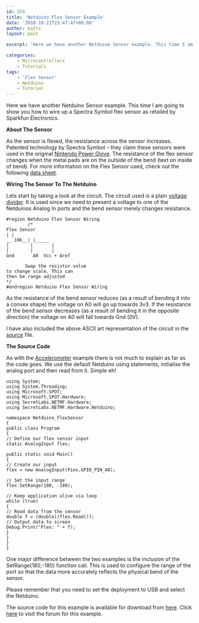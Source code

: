 ```yaml
---
id: 254
title: 'Netduino Flex Sensor Example'
date: '2010-10-21T23:47:47+00:00'
author: batts
layout: post

excerpt: 'Here we have another Netduino Sensor example. This time I am going to show you how to wire up a Spectra Symbol flex sensor as retailed by Sparkfun Electronics.'

categories:
    - Microcontrollers
    - Tutorials
tags:
    - 'Flex Sensor'
    - Netduino
    - Tutorial
---
```


Here we have another Netduino Sensor example. This time I am going to show you how to wire up a Spectra Symbol flex sensor as retailed by Sparkfun Electronics.

**About The Sensor**

As the sensor is flexed, the resistance across the sensor increases. Patented technology by Spectra Symbol – they claim these sensors were used in the original [Nintendo Power Glove](http://en.wikipedia.org/wiki/Power_Glove "The Nintendo Power Glove"). The resistance of the flex sensor changes when the metal pads are on the outside of the bend (text on inside of bend). For more information on the Flex Sensor used, check out the following [data sheet](http://www.active-robots.com/products/sensors/sparkfun/datasheets/forceflex/FlexSensor.pdf "Flex Sensor Datasheet").

**Wiring The Sensor To The Netduino**

Lets start by taking a look at the circuit. The circuit used is a plain [voltage divider](http://en.wikipedia.org/wiki/Voltage_divider "Voltage Divider"). It is used since we need to present a voltage to one of the Netduinos Analog In ports and the bend sensor merely changes resistance.

```
#region Netduino Flex Sensor Wiring
        /*
Flex Sensor
| |
__ 10k__| |_____
|        |       |
|        |       |
Gnd       A0  Vcc + Aref

       Swap the resistor value
to change scale. This can
then be range adjusted
*/
#endregion Netduino Flex Sensor Wiring
```

As the resistance of the bend sensor reduces (as a result of bending it into a convex shape) the voltage on A0 will go up towards 3v3. If the resistance of the bend sensor decreases (as a result of bending it in the opposite direction) the voltage on A0 will fall towards Gnd (0V).

I have also included the above ASCII art representation of the circuit in the [source](http://www.dyadica.net/wp-content/uploads/2010/10/Netduino_FlexSensor.zip "Netduino Flex Sensor Download") file.

**The Source Code**

As with the [Accelerometer](http://www.dyadica.net/journal/netduino-accelerometer-input-sample "Netduino Accelerometer Example") example there is not much to explain as far as the code goes. We use the default Netduino using statements, initialise the analog port and then read from it. Simple eh!

```
using System;
using System.Threading;
using Microsoft.SPOT;
using Microsoft.SPOT.Hardware;
using SecretLabs.NETMF.Hardware;
using SecretLabs.NETMF.Hardware.Netduino;

namespace Netduino_FlexSensor
{
public class Program
{
// Define our flex sensor input
static AnalogInput flex;

public static void Main()
{
// Create our input
flex = new AnalogInput(Pins.GPIO_PIN_A0);

// Set the input range
flex.SetRange(180, -180);

// Keep application alive via loop
while (true)
{
// Read data from the sensor
double f = (double)(flex.Read());
// Output data to screen
Debug.Print("Flex: " + f);
}
}
}
}
```

One major difference between the two examples is the inclusion of the SetRange(180,-180) function call. This is used to configure the range of the port so that the data more accurately reflects the physical bend of the sensor.

Please remember that you need to set the deployment to USB and select the Netduino.

The source code for this example is available for download from [here](http://www.dyadica.net/wp-content/uploads/2010/10/Netduino_FlexSensor.zip "Netduino Flex Sensor Download"). Click [here](http://www.dyadica.net/forums/forum.php?id=18 "Forum for this posting") to visit the forum for this example.